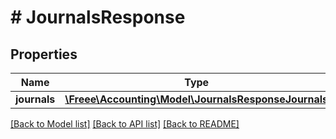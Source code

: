 # # JournalsResponse

## Properties

Name | Type | Description | Notes
------------ | ------------- | ------------- | -------------
**journals** | [**\Freee\Accounting\Model\JournalsResponseJournals**](JournalsResponseJournals.md) |  |

[[Back to Model list]](../../README.md#models) [[Back to API list]](../../README.md#endpoints) [[Back to README]](../../README.md)
